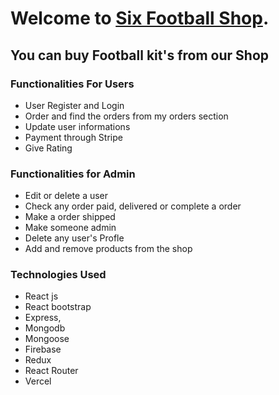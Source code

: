 # Welcome to [Six Football Shop]([https://github.com/facebook/create-react-app](https://football-shop-b7a06.web.app/)).

## You can buy Football kit's from our Shop

### Functionalities For Users
* User Register and Login
* Order and find the orders from my orders section
* Update user informations
* Payment through Stripe
* Give Rating

### Functionalities for Admin
* Edit or delete a user
* Check any order paid, delivered or complete a order
* Make a order shipped
* Make someone admin
* Delete any user's Profle
* Add and remove products from the shop

### Technologies Used
* React js
* React bootstrap
* Express,
* Mongodb
* Mongoose
* Firebase
* Redux
* React Router
* Vercel
